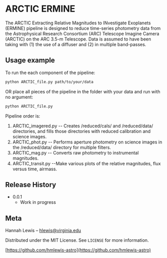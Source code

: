 # ARCTIC ERMINE

The ARCTIC Extracting Relative Magnitudes to INvestigate Exoplanets (ERMINE) pipeline is designed to reduce time-series photometry data from the Astrophysical Research Consortium (ARC) Telescope Imagine Camera (ARCTIC) on the ARC 3.5-m Telescope. Data is assumed to have been taking with (1) the use of a diffuser and (2) in multiple band-passes.

## Usage example

To run the each component of the pipeline:

```sh
python ARCTIC_file.py path/to/your/data 
```
    
OR place all pieces of the pipeline in the folder with your data and run with no argument:

```sh
python ARCTIC_file.py
```
Pipeline order is:
1. ARCTIC_imagered.py -- Creates /reduced/cals/ and /reduced/data/ directories, and fills those directories with reduced calibration and science images.
2. ARCTIC_phot.py -- Performs aperture photometry on science images in the /reduced/data/ directory for multiple filters.
3. ARCTIC_mag.py -- Converts raw photometry to instrumental magnitudes.
4. ARCTIC_transit.py --Make various plots of the relative magnitudes, flux versus time, airmass.

## Release History

* 0.0.1
    * Work in progress

## Meta

Hannah Lewis – hlewis@virginia.edu

Distributed under the MIT License. See ``LICENSE`` for more information.

[https://github.com/hmlewis-astro](https://github.com/hmlewis-astro)
